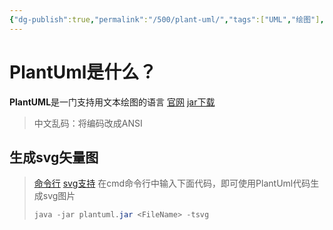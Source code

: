 ```yaml
---
{"dg-publish":true,"permalink":"/500/plant-uml/","tags":["UML","绘图"],"noteIcon":""}
---
```


# PlantUml是什么？
**PlantUML**是一门支持用文本绘图的语言
[官网](https://plantuml.com/zh/)
[jar下载](https://plantuml.com/zh/download)


>中文乱码：将编码改成ANSI

## 生成svg矢量图
>[命令行](https://plantuml.com/zh/command-line)
>[svg支持](https://plantuml.com/zh/svg)
>在cmd命令行中输入下面代码，即可使用PlantUml代码生成svg图片
>```java
>java -jar plantuml.jar <FileName> -tsvg
>```
